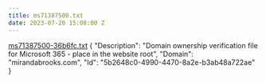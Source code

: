 ```yaml
---
title: ms71387500.txt
date: 2023-07-20 15:08:00 Z
---
```


[ms71387500-36b6fc.txt](/uploads/ms71387500-36b6fc.txt)
{
  "Description": "Domain ownership verification file for Microsoft 365 - place in the website root",
  "Domain": "mirandabrooks.com",
  "Id": "5b2648c0-4990-4470-8a2e-b3ab48a722ae"
}